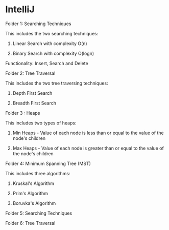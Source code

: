# IntelliJ

Folder 1: Searching Techniques

This includes the two searching techniques:

1. Linear Search with complexity O(n)

2. Binary Search with complexity O(logn)

Functionality: Insert, Search and Delete


Folder 2: Tree Traversal

  This includes the two tree traversing techniques:

  1. Depth First Search 

  2. Breadth First Search

Folder 3 : Heaps

  This includes two types of heaps:

  1. Min Heaps - Value of each node is less than or equal to the value of the node's children

  2. Max Heaps - Value of each node is greater than or equal to the value of the node's children

Folder 4: Minimum Spanning Tree (MST)

  This includes three algorithms:

  1. Kruskal's Algorithm

  2. Prim's Algorithm

  3. Boruvka's Algorithm

Folder 5: Searching Techniques

Folder 6: Tree Traversal
